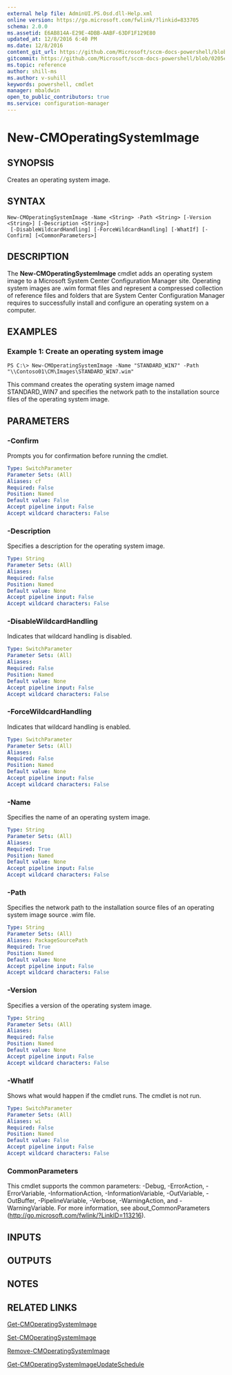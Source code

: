 ```yaml
---
external help file: AdminUI.PS.Osd.dll-Help.xml
online version: https://go.microsoft.com/fwlink/?linkid=833705
schema: 2.0.0
ms.assetid: E6AB814A-E29E-4DBB-AABF-63DF1F129E80
updated_at: 12/8/2016 6:40 PM
ms.date: 12/8/2016
content_git_url: https://github.com/Microsoft/sccm-docs-powershell/blob/live/sccm-cmdlets/ConfigurationManager/vlatest/New-CMOperatingSystemImage.md
gitcommit: https://github.com/Microsoft/sccm-docs-powershell/blob/0205e569abecf1b4e1b2b342947b87a3691b29a5/sccm-cmdlets/ConfigurationManager/vlatest/New-CMOperatingSystemImage.md
ms.topic: reference
author: shill-ms
ms.author: v-suhill
keywords: powershell, cmdlet
manager: mbaldwin
open_to_public_contributors: true
ms.service: configuration-manager
---
```


# New-CMOperatingSystemImage

## SYNOPSIS
Creates an operating system image.

## SYNTAX

```
New-CMOperatingSystemImage -Name <String> -Path <String> [-Version <String>] [-Description <String>]
 [-DisableWildcardHandling] [-ForceWildcardHandling] [-WhatIf] [-Confirm] [<CommonParameters>]
```

## DESCRIPTION
The **New-CMOperatingSystemImage** cmdlet adds an operating system image to a Microsoft System Center Configuration Manager site.
Operating system images are .wim format files and represent a compressed collection of reference files and folders that are System Center Configuration Manager requires to successfully install and configure an operating system on a computer.

## EXAMPLES

### Example 1: Create an operating system image
```
PS C:\> New-CMOperatingSystemImage -Name "STANDARD_WIN7" -Path "\\Contoso01\CM\Images\STANDARD_WIN7.wim"
```

This command creates the operating system image named STANDARD_WIN7 and specifies the network path to the installation source files of the operating system image.

## PARAMETERS

### -Confirm
Prompts you for confirmation before running the cmdlet.

```yaml
Type: SwitchParameter
Parameter Sets: (All)
Aliases: cf
Required: False
Position: Named
Default value: False
Accept pipeline input: False
Accept wildcard characters: False
```

### -Description
Specifies a description for the operating system image.

```yaml
Type: String
Parameter Sets: (All)
Aliases: 
Required: False
Position: Named
Default value: None
Accept pipeline input: False
Accept wildcard characters: False
```

### -DisableWildcardHandling
Indicates that wildcard handling is disabled.

```yaml
Type: SwitchParameter
Parameter Sets: (All)
Aliases: 
Required: False
Position: Named
Default value: None
Accept pipeline input: False
Accept wildcard characters: False
```

### -ForceWildcardHandling
Indicates that wildcard handling is enabled.

```yaml
Type: SwitchParameter
Parameter Sets: (All)
Aliases: 
Required: False
Position: Named
Default value: None
Accept pipeline input: False
Accept wildcard characters: False
```

### -Name
Specifies the name of an operating system image.

```yaml
Type: String
Parameter Sets: (All)
Aliases: 
Required: True
Position: Named
Default value: None
Accept pipeline input: False
Accept wildcard characters: False
```

### -Path
Specifies the network path to the installation source files of an operating system image source .wim file.

```yaml
Type: String
Parameter Sets: (All)
Aliases: PackageSourcePath
Required: True
Position: Named
Default value: None
Accept pipeline input: False
Accept wildcard characters: False
```

### -Version
Specifies a version of the operating system image.

```yaml
Type: String
Parameter Sets: (All)
Aliases: 
Required: False
Position: Named
Default value: None
Accept pipeline input: False
Accept wildcard characters: False
```

### -WhatIf
Shows what would happen if the cmdlet runs.
The cmdlet is not run.

```yaml
Type: SwitchParameter
Parameter Sets: (All)
Aliases: wi
Required: False
Position: Named
Default value: False
Accept pipeline input: False
Accept wildcard characters: False
```

### CommonParameters
This cmdlet supports the common parameters: -Debug, -ErrorAction, -ErrorVariable, -InformationAction, -InformationVariable, -OutVariable, -OutBuffer, -PipelineVariable, -Verbose, -WarningAction, and -WarningVariable. For more information, see about_CommonParameters (http://go.microsoft.com/fwlink/?LinkID=113216).

## INPUTS

## OUTPUTS

## NOTES

## RELATED LINKS

[Get-CMOperatingSystemImage](xref:ConfigurationManager/vlatest/Get-CMOperatingSystemImage.md)

[Set-CMOperatingSystemImage](xref:ConfigurationManager/vlatest/Set-CMOperatingSystemImage.md)

[Remove-CMOperatingSystemImage](xref:ConfigurationManager/vlatest/Remove-CMOperatingSystemImage.md)

[Get-CMOperatingSystemImageUpdateSchedule](xref:ConfigurationManager/vlatest/Get-CMOperatingSystemImageUpdateSchedule.md)


